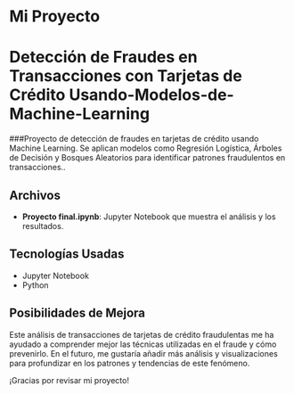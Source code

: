 # Mi Proyecto
# Detección de Fraudes en Transacciones con Tarjetas de Crédito Usando-Modelos-de-Machine-Learning

###Proyecto de detección de fraudes en tarjetas de crédito usando Machine Learning. Se aplican modelos como Regresión Logística, Árboles de Decisión y Bosques Aleatorios para identificar patrones fraudulentos en transacciones..

## Archivos

- **Proyecto final.ipynb**: Jupyter Notebook que muestra el análisis y los resultados.

## Tecnologías Usadas

- Jupyter Notebook
- Python

## Posibilidades de Mejora

Este análisis de transacciones de tarjetas de crédito fraudulentas me ha ayudado a comprender mejor las técnicas utilizadas en el fraude y cómo prevenirlo. En el futuro, me gustaría añadir más análisis y visualizaciones para profundizar en los patrones y tendencias de este fenómeno.

¡Gracias por revisar mi proyecto!
